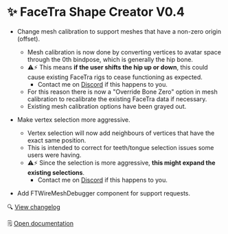 ﻿---
date: 2024-01-05T04:00
---

# ✨ FaceTra Shape Creator V0.4

- Change mesh calibration to support meshes that have a non-zero origin (offset).
    - Mesh calibration is now done by converting vertices to avatar space through the 0th bindpose, which is generally the hip bone.
    - ⚠️⚡ This means **if the user shifts the hip up or down**, this could cause existing FaceTra rigs to cease functioning as expected.
        - Contact me on [Discord](/docs/other/discord) if this happens to you.
    - For this reason there is now a "Override Bone Zero" option in mesh calibration to recalibrate the existing FaceTra data if necessary.
    - Existing mesh calibration options have been grayed out.

- Make vertex selection more aggressive.
    - Vertex selection will now add neighbours of vertices that have the exact same position.
    - This is intended to correct for teeth/tongue selection issues some users were having.
    - ⚠️⚡ Since the selection is more aggressive, **this might expand the existing selections**.
        - Contact me on [Discord](/docs/other/discord) if this happens to you.

- Add FTWireMeshDebugger component for support requests.

🔍 [View changelog](/docs/changelogs/facetra-shape-creator#040-2024-01-05-0349)

🗒️ [Open documentation](/docs/products/facetra-shape-creator)
